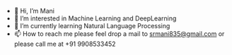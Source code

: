 - 👋 Hi, I’m Mani
- 👀 I’m interested in Machine Learning and DeepLearning
- 🌱 I’m currently learning Natural Language Processing
- 📫 How to reach me please feel drop a mail to srmani835@gmail.com or please call me at +91 9908533452

<!---
srmani835/srmani835 is a ✨ special ✨ repository because its `README.md` (this file) appears on your GitHub profile.
You can click the Preview link to take a look at your changes.
--->
